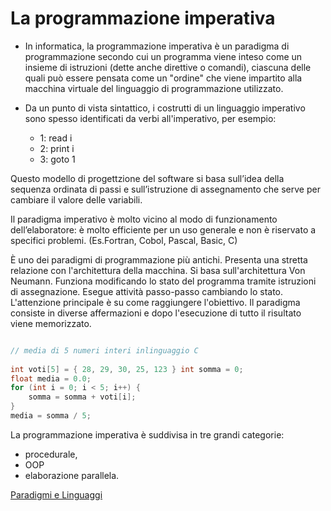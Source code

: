 # La programmazione imperativa

* In informatica, la programmazione imperativa è un paradigma di programmazione secondo cui un programma viene inteso come un insieme di istruzioni (dette anche direttive o comandi), ciascuna delle quali può essere pensata come un "ordine" che viene impartito alla macchina virtuale del linguaggio di programmazione utilizzato. 
  
* Da un punto di vista sintattico, i costrutti di un linguaggio imperativo sono spesso identificati da verbi all'imperativo, per esempio:
	* 1: read i
	* 2: print i
	* 3: goto 1


Questo modello di progettzione del software si  basa sull’idea della sequenza ordinata di passi e sull’istruzione di assegnamento che serve per cambiare il valore delle variabili. 

Il paradigma imperativo è molto vicino al modo di funzionamento dell’elaboratore: è molto efficiente per un uso generale e non è riservato a specifici problemi. (Es.Fortran, Cobol, Pascal, Basic, C)

È uno dei paradigmi di programmazione più antichi. Presenta una stretta relazione con l'architettura della macchina. Si basa sull'architettura Von Neumann. Funziona modificando lo stato del programma tramite istruzioni di assegnazione. Esegue attività passo-passo cambiando lo stato. L'attenzione principale è su come raggiungere l'obiettivo. Il paradigma consiste in diverse affermazioni e dopo l'esecuzione di tutto il risultato viene memorizzato.

```C

// media di 5 numeri interi inlinguaggio C 
  
int voti[5] = { 28, 29, 30, 25, 123 } int somma = 0; 
float media = 0.0; 
for (int i = 0; i < 5; i++) { 
    somma = somma + voti[i]; 
} 
media = somma / 5; 

```

La programmazione imperativa è suddivisa in tre grandi categorie: 

* procedurale, 
* OOP 
* elaborazione parallela.

[Paradigmi e Linguaggi](003_ParadigmiLinguaggi.md#paradigmi)
